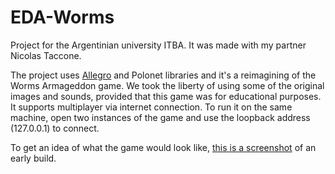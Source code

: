 # EDA-Worms

Project for the Argentinian university ITBA. It was made with my partner Nicolas Taccone.

The project uses [Allegro](http://liballeg.org/) and Polonet libraries and it's a reimagining of the Worms Armageddon game. We took the liberty of using some of the original images and sounds, provided that this game was for educational purposes. It supports multiplayer via internet connection. To run it on the same machine, open two instances of the game and use the loopback address (127.0.0.1) to connect.

To get an idea of what the game would look like, [this is a screenshot](http://i.imgur.com/nAG2Eqh.jpg) of an early build.